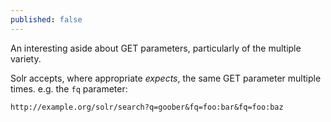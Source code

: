 ```yaml
---
published: false
---
```

An interesting aside about GET parameters, particularly of the multiple variety.

Solr accepts, where appropriate _expects_, the same GET parameter multiple times.  e.g. the `fq` parameter:

`http://example.org/solr/search?q=goober&fq=foo:bar&fq=foo:baz`





